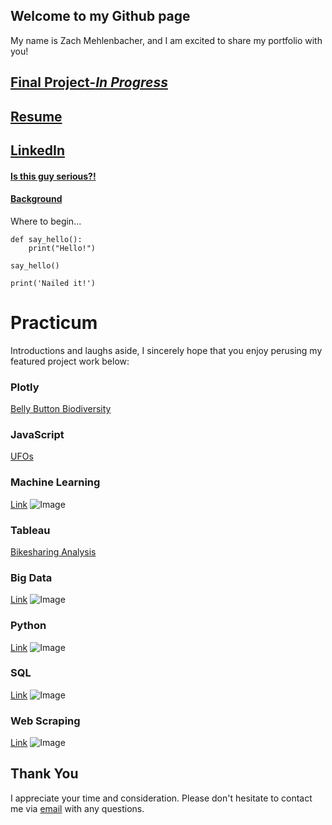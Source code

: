 ## Welcome to my Github page

My name is Zach Mehlenbacher, and I am excited to share my portfolio with you!

## [Final Project-*In Progress*](url)

## [Resume](https://github.com/stovepipe/stovepipe.github.io/blob/main/Zachary%20C.%20Mehlenbacher%20Resume%202022.pdf)

## [LinkedIn](https://www.linkedin.com/in/mehlenbacher/)

#### [Is this guy serious?!](https://youtu.be/B_XuPXGMpLA)

#### [Background](https://youtu.be/jZOywn1qArI?t=12)

Where to begin...

```
def say_hello():
    print("Hello!")
    
say_hello()

print('Nailed it!')
```
# Practicum

Introductions and laughs aside, I sincerely hope that you enjoy perusing my featured project work below:

### Plotly
[Belly Button Biodiversity](https://stovepipe.github.io/Belly_Button_Bacteria_Dashboard/)


### JavaScript
[UFOs](https://stovepipe.github.io/UFOs/)


### Machine Learning
[Link](url)
![Image](src)

### Tableau
[Bikesharing Analysis](https://public.tableau.com/app/profile/zach.mehlenbacher/viz/BikesharingAnalysis_16468505514540/CitibikeAnalysis)

### Big Data
[Link](url)
![Image](src)

### Python
[Link](url)
![Image](src)

### SQL
[Link](url)
![Image](src)

### Web Scraping
[Link](url)
![Image](src)

## Thank You
I appreciate your time and consideration. Please don't hesitate to contact me via [email](mailto:zach.mehlenbacher@gmail.com) with any questions.
